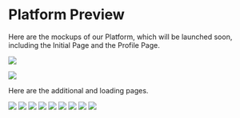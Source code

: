 # Platform Preview

Here are the mockups of our Platform, which will be launched soon, including the Initial Page and the Profile Page.

![](<../.gitbook/assets/Channels (1).png>)

![](<../.gitbook/assets/Profile v2 (2).png>)

Here are the additional and loading pages.

![](<../.gitbook/assets/1-Profile v2 - Stake - 01 (1).png>) ![](<../.gitbook/assets/2-Profile v2 - Stake - 02 (1).png>) ![](<../.gitbook/assets/3-Profile v2 - Stake - 03.png>) ![](<../.gitbook/assets/4-Profile v2 - Stake - 04 (1).png>) ![](<../.gitbook/assets/5-Profile v2 - Stake - 05 (1).png>) ![](<../.gitbook/assets/6-Profile v2 - Stake - 06.png>) ![](<../.gitbook/assets/7-Profile - Edit modal.png>) ![](<../.gitbook/assets/7-Profile v2 - Stake - 07 (1).png>) ![](<../.gitbook/assets/Profile - Edit modal.png>)
